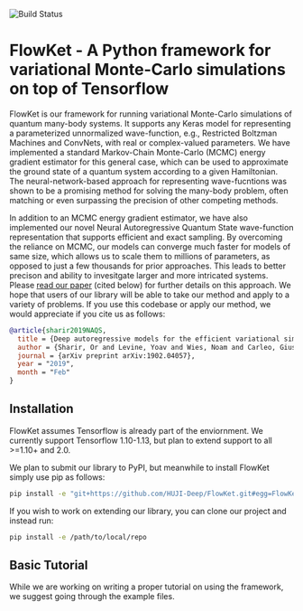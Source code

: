 ![Build Status](https://github.com/actions/hello-world/workflows/Greet%20Everyone/badge.svg?branch=feature-1)

# FlowKet - A Python framework for variational Monte-Carlo simulations on top of Tensorflow

FlowKet is our framework for running variational Monte-Carlo simulations of quantum many-body systems. It supports any Keras model for representing a parameterized unnormalized wave-function, e.g., Restricted Boltzman Machines and ConvNets, with real or complex-valued parameters. We have implemented a standard Markov-Chain Monte-Carlo (MCMC) energy gradient estimator for this general case, which can be used to approximate the ground state of a quantum system according to a given Hamiltonian. The neural-network-based approach for representing wave-fucntions was shown to be a promising method for solving the many-body problem, often matching or even surpassing the precision of other competing methods.

In addition to an MCMC energy gradient estimator, we have also implemented our novel Neural Autoregressive Quantum State wave-function representation that supports efficient and exact sampling. By overcoming the reliance on MCMC, our models can converge much faster for models of same size, which allows us to scale them to millions of parameters, as opposed to just a few thousands for prior approaches. This leads to better precison and ability to invesitgate larger and more intricated systems. Please [read our paper](https://arxiv.org/abs/1902.04057) (cited below) for further details on this approach. We hope that users of our library will be able to take our method and apply to a variety of problems. If you use this codebase or apply our method, we would appreciate if you cite us as follows:
```bibtex
@article{sharir2019NAQS,
  title = {Deep autoregressive models for the efficient variational simulation of many-body quantum systems},
  author = {Sharir, Or and Levine, Yoav and Wies, Noam and Carleo, Giuseppe and Shashua, Amnon},
  journal = {arXiv preprint arXiv:1902.04057},
  year = "2019",
  month = "Feb"
}
```

## Installation

FlowKet assumes Tensorflow is already part of the enviornment. We currently support Tensorflow 1.10-1.13, but plan to extend support to all >=1.10+ and 2.0.

We plan to submit our library to PyPI, but meanwhile to install FlowKet simply use pip as follows:
```bash
pip install -e "git+https://github.com/HUJI-Deep/FlowKet.git#egg=FlowKet"
```

If you wish to work on extending our library, you can clone our project and instead run:
```bash
pip install -e /path/to/local/repo
```

## Basic Tutorial

While we are working on writing a proper tutorial on using the framework, we suggest going through the example files.
